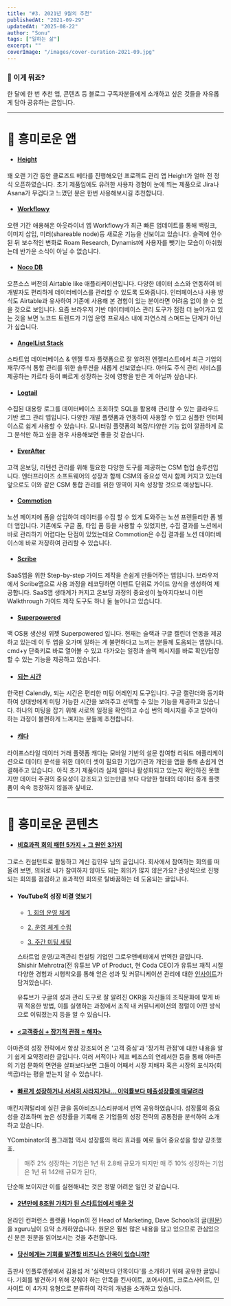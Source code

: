 ```yaml
---
title: "#3. 2021년 9월의 추천"
publishedAt: "2021-09-29"
updatedAt: "2025-08-22"
author: "Sonu"
tags: ["일하는 삶"]
excerpt: ""
coverImage: "/images/cover-curation-2021-09.jpg"
---
```



### 🧐 이게 뭐죠?


한 달에 한 번 추천 앱, 콘텐츠 등 블로그 구독자분들에게 소개하고 싶은 것들을 자유롭게 담아 공유하는 글입니다.


---


# 📱 흥미로운 앱

- #### [Height](https://height.app/?ref=sonujung)

꽤 오랜 기간 동안 클로즈드 베타를 진행해오던 프로젝트 관리 앱 Height가 얼마 전 정식 오픈하였습니다. 초기 제품임에도 유려한 사용자 경험이 눈에 띄는 제품으로 Jira나 Asana가 무겁다고 느꼈던 분은 한번 사용해보시길 추천합니다.

- #### [Workflowy](https://workflowy.com/invite/198ce1c0.lnx)

오랜 기간 애용해온 아웃라이너 앱 Workflowy가 최근 빠른 업데이트를 통해 백링크, 이미지 삽입, 미러(shareable node)등 새로운 기능을 선보이고 있습니다. 슬랙에 인수된 뒤 보수적인 변화로 Roam Research, Dynamist에 사용자를 뺏기는 모습이 아쉬웠는데 반가운 소식이 아닐 수 없습니다.

- #### [Noco DB](https://github.com/nocodb/nocodb)

오픈소스 버전의 Airtable like 애플리케이션입니다. 다양한 데이터 소스와 연동하여 비개발자도 편리하게 데이터베이스를 관리할 수 있도록 도와줍니다. 인터페이스나 사용 방식도 Airtable과 유사하여 기존에 사용해 본 경험이 있는 분이라면 어려움 없이 쓸 수 있을 것으로 보입니다. 요즘 브라우저 기반 데이터베이스 관리 도구가 점점 더 늘어가고 있는 것을 보면 노코드 트렌드가 기업 운영 프로세스 내에 자연스레 스며드는 단계가 아닌가 싶습니다.

- #### [AngelList Stack](https://www.angellist.com/stack?ref=sonujung)

스타트업 데이터베이스 & 엔젤 투자 플랫폼으로 잘 알려진 엔젤리스트에서 최근 기업의 재무/주식 통합 관리를 위한 솔루션을 새롭게 선보였습니다. 아마도 주식 관리 서비스를 제공하는 카르타 등이 빠르게 성장하는 것에 영향을 받은 게 아닐까 싶습니다.

- #### [Logtail](https://logtail.com/?ref=sonujung)

수집된 대용량 로그를 데이터베이스 조회하듯 SQL을 활용해 관리할 수 있는 클라우드 기반 로그 관리 앱입니다. 다양한 개발 플랫폼과 연동하여 사용할 수 있고 심플한 인터페이스로 쉽게 사용할 수 있습니다. 모니터링 플랫폼의 복잡/다양한 기능 없이 깔끔하게 로그 분석만 하고 싶을 경우 사용해보면 좋을 것 같습니다.

- #### [EverAfter](https://www.everafter.ai/?ref=sonujung)

고객 온보딩, 리텐션 관리를 위해 필요한 다양한 도구를 제공하는 CSM 협업 솔루션입니다. 엔터프라이즈 소프트웨어의 성장과 함께 CSM의 중요성 역시 함께 커지고 있는데 앞으로도 이와 같은 CSM 통합 관리를 위한 영역이 지속 성장할 것으로 예상됩니다.

- #### [Commotion](https://commotion.page/?ref=sonujung)

노션 페이지에 폼을 삽입하여 데이터를 수집 할 수 있게 도와주는 노션 프렌들리한 폼 빌더 앱입니다. 기존에도 구글 폼, 타입 폼 등을 사용할 수 있었지만, 수집 결과를 노션에서 바로 관리하기 어렵다는 단점이 있었는데요 Commotion은 수집 결과를 노션 데이터베이스에 바로 저장하여 관리할 수 있습니다.

- #### [Scribe](https://scribehow.com/?ref=sonujung)

SaaS앱을 위한 Step-by-step 가이드 제작을 손쉽게 만들어주는 앱입니다. 브라우저에서 Scribe앱으로 사용 과정을 레코딩하면 이벤트 단위로 가이드 양식을 생성하여 제공합니다. SaaS앱 생태계가 커지고 온보딩 과정의 중요성이 높아지다보니 이런 Walkthrough 가이드 제작 도구도 하나 둘 늘어나고 있습니다.

- #### [Superpowered](https://superpowered.me/?refer=c29udUBzaXhzaG9wLmNvbQ==)

맥 OS용 생산성 위젯 Superpowered 입니다. 현재는 슬랙과 구글 캘린더 연동을 제공하고 있는데 이 두 앱을 오가며 일하는 게 불편하다고 느끼는 분들께 도움되는 앱입니다. cmd+y 단축키로 바로 열어볼 수 있고 다가오는 일정과 슬랙 메시지를 바로 확인/답장할 수 있는 기능을 제공하고 있습니다.

- #### [되는 시간](https://whattime.co.kr/)

한국판 Calendly, 되는 시간은 편리한 미팅 어레인지 도구입니다. 구글 캘린더와 동기화하여 상대방에게 미팅 가능한 시간을 보여주고 선택할 수 있는 기능을 제공하고 있습니다. 하나의 미팅을 잡기 위해 서로의 일정을 확인하고 수십 번의 메시지를 주고 받아야 하는 과정이 불편하게 느껴지는 분들께 추천합니다.

- #### [캐다](https://teampaprika.notion.site/Cada-c88fd614aed346fd8818ba8f79d4138d)

라이프스타일 데이터 거래 플랫폼 캐다는 모바일 기반의 설문 참여형 리워드 애플리케이션으로 데이터 분석을 위한 데이터 셋이 필요한 기업/기관과 개인을 앱을 통해 손쉽게 연결해주고 있습니다. 아직 초기 제품이라 실제 얼마나 활성화되고 있는지 확인하진 못했지만 데이터 주권의 중요성이 강조되고 있는만큼 보다 다양한 형태의 데이터 중개 플랫폼이 속속 등장하지 않을까 싶네요.


--- 


# 🔖 흥미로운 콘텐츠

- #### [비효과적 회의 패턴 5가지 + 그 원인 3가지](https://www.minwookim.kr/ineffective-meeting-patterns)

그로스 컨설턴트로 활동하고 계신 김민우 님의 글입니다. 회사에서 참여하는 회의를 떠올려 보면, 의외로 내가 참여하지 않아도 되는 회의가 많지 않은가요? 관성적으로 진행되는 회의를 점검하고 효과적인 회의로 탈바꿈하는 데 도움되는 글입니다.

- #### YouTube의 성장 비결 엿보기

    - [1. 회의 운영 체계](https://growandbetter.com/2021/07/21/youtube-%ec%84%b1%ec%9e%a5%eb%b9%84%ea%b2%b0-%ec%97%bf%eb%b3%b4%ea%b8%b0-1-%ed%9a%8c%ec%9d%98-%ec%9a%b4%ec%98%81-%ec%b2%b4%ea%b3%84/)


    - [2. 운영 체계 수립](https://growandbetter.com/2021/07/22/youtube-%ec%84%b1%ec%9e%a5%eb%b9%84%ea%b2%b0-%ec%97%bf%eb%b3%b4%ea%b8%b0-2-%ec%9a%b4%ec%98%81-%ec%b2%b4%ea%b3%84-%ec%88%98%eb%a6%bd/)


    - [3. 주간 미팅 세팅](https://growandbetter.com/2021/07/22/youtube-%ec%84%b1%ec%9e%a5%eb%b9%84%ea%b2%b0-%ec%97%bf%eb%b3%b4%ea%b8%b0-3-%ec%a3%bc%ea%b0%84-%eb%af%b8%ed%8c%85-%ec%84%b8%ed%8c%85/)


  스타트업 운영/고객관리 컨설팅 기업인 그로우앤베터에서 번역한 글입니다. Shishir Mehrotra(전 유튜브 VP of Product, 현 Coda CEO)가 유튜브 재직 시절 다양한 경험과 시행착오를 통해 얻은 성과 및 커뮤니케이션 관리에 대한 [인사이트](https://coda.io/d/Rituals-for-hypergrowth-An-inside-look-at-how-YouTube-scaled_dtrl4NzUguc/Rituals-for-hypergrowth-An-inside-look-at-how-YouTube-scaled_su_30#_lumUl)가 담겨있습니다.


  유튜브가 구글의 성과 관리 도구로 잘 알려진 OKR을 자신들의 조직문화에 맞게 바꿔 적용한 방법, 이를 실행하는 과정에서 조직 내 커뮤니케이션의 정렬이 어떤 방식으로 이뤄졌는지 등을 알 수 있습니다.

- #### [<고객중심 + 장기적 관점 = 해자>](https://notdefeated.ghost.io/gogaegjungsim-janggijeog-gwanjeom-gyeongjejeog-haeja-jeff-bezos-balmyeonggwa-banghwageul-ilggo)

아마존의 성장 전략에서 항상 강조되어 온 '고객 중심'과 '장기적 관점'에 대한 내용을 알기 쉽게 요약정리한 글입니다. 여러 서적이나 제프 베조스의 연례서한 등을 통해 아마존의 기업 문화의 면면을 살펴보다보면 그들이 어째서 시장 지배자 혹은 시장의 포식자(회색곰)라는 평을 받는지 알 수 있습니다.

- #### [빠르게 성장하거나 서서히 사라지거나… 이익률보다 매출성장률에 매달려라](https://dbr.donga.com/article/view/1401/article_no/6556/ac/magazine)

매킨지쿼털리에 실린 글을 동아비즈니스리뷰에서 번역 공유하였습니다. 성장률의 중요성을 강조하며 높은 성장률을 기록해 온 기업들의 성장 전략의 공통점을 분석하여 소개하고 있습니다.


  YCombinator의 폴그래험 역시 성장률의 복리 효과를 예로 들어 중요성을 항상 강조했죠.


  > 매주 2% 성장하는 기업은 1년 뒤 2.8배 규모가 되지만 매 주 10% 성장하는 기업은 1년 뒤 142배 규모가 된다,


  단순해 보이지만 이를 실현해내는 것은 정말 어려운 일인 것 같습니다.

- #### [2년만에 8조원 가치가 된 스타트업에서 배운 것](https://news.hada.io/topic?id=5087)

온라인 컨퍼런스 플랫폼 Hopin의 전 Head of Marketing, Dave Schools의 글([원문](https://entrepreneurshandbook.co/hyperscaling-hopin-fc457e48886f))을 xguru님이 요약 소개하였습니다. 원문은 훨씬 많은 내용을 담고 있으므로 관심있으신 분은 원문을 읽어보시는 것을 추천합니다.

- #### [당신에게는 기회를 발견할 비즈니스 안목이 있습니까?](https://m.post.naver.com/viewer/postView.nhn?volumeNo=16784996&memberNo=956644)

출판사 인플루엔셜에서 김용섭 저 '실력보다 안목이다'를 소개하기 위해 공유한 글입니다. 기회를 발견하기 위해 갖춰야 하는 안목을 킨사이트, 포어사이트, 크로스사이트, 인사이트 이 4가지 유형으로 분류하여 각각의 개념을 소개하고 있습니다.


---



